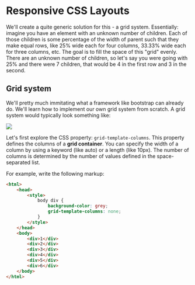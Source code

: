 # Responsive CSS Layouts

We'll create a quite generic solution for this - a grid system. Essentially: imagine you have an element with an unknown number of children. Each of those children is some percentage of the width of parent such that they make equal rows, like 25% wide each for four columns, 33.33% wide each for three columns, etc. The goal is to fill the space of this "grid" evenly. There are an unknown number of children, so let's say you were going with 25% and there were 7 children, that would be 4 in the first row and 3 in the second.

## Grid system

We'll pretty much immitating what a framework like bootstrap can already do. We'll learn how to implement our own grid system from scratch. A grid system would typically look something like:

![](https://a8q8p3f5.stackpathcdn.com/wp-content/uploads/2015/07/Bootstrap-grid.png)

Let's first explore the CSS property: `grid-template-columns`. This property defines the columns of a __grid container__. You can specify the width of a column by using a keyword (like auto) or a length (like 10px). The number of columns is determined by the number of values defined in the space-separated list.

For example, write the following markup:

```html
<html>
    <head>
        <style>
            body div {
                background-color: grey;
                grid-template-columns: none;
            }
        </style>
    </head>
    <body>
        <div>1</div>
        <div>2</div>
        <div>3</div>
        <div>4</div>
        <div>5</div>
        <div>6</div>
    </body>
</html>
```